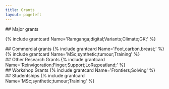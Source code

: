```yaml
---
title: Grants
layout: pageleft
---
```





<div class="grants" markdown=1>
## Major grants

{% include grantcard Name='Ramganga;digital;Variants;Climate;GK;' %}
</div>




<div class="grants" markdown=1>
## Commercial grants
{% include grantcard Name='Foot,carbon,breast;' %}
{% include grantcard Name='MSc;synthetic;tumour;Training' %}

</div>



<div class="grants" markdown=1>
## Other Research Grants
{% include grantcard Name='Reinvigoration;Finger;Support;LoRa;peatland;' %}

</div>







<div class="grants" markdown=1>
##  Workshop Grants
{% include grantcard Name='Frontiers;Solving' %}
</div>






<div class="grants" markdown=1>
## Studentships
{% include grantcard Name='MSc;synthetic;tumour;Training' %}
</div>



